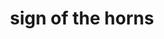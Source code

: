 ---
layout: people&body
title: sign of the horns
emoji: sign_of_the_horns
permalink: 🤘.html
image: assets/img/3moji/sign_of_the_horns.png
---